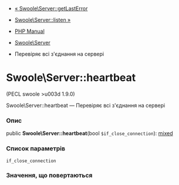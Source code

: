 - [« Swoole\Server::getLastError](swoole-server.getlasterror.md)
- [Swoole\Server::listen »](swoole-server.listen.md)

- [PHP Manual](index.md)
- [Swoole\Server](class.swoole-server.md)
- Перевіряє всі з'єднання на сервері

# Swoole\Server::heartbeat

(PECL swoole \>u003d 1.9.0)

Swoole\Server::heartbeat — Перевіряє всі з'єднання на сервері

### Опис

public **Swoole\Server::heartbeat**(bool `$if_close_connection`):
[mixed](language.types.declarations.md#language.types.declarations.mixed)

### Список параметрів

`if_close_connection`

### Значення, що повертаються

